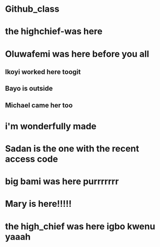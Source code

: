 # Github_class

# the highchief-was here

# Oluwafemi was here before you all

## Ikoyi worked here toogit

## Bayo is outside

## Michael came her too

# i'm wonderfully made

# Sadan is the one with the recent access code

# big bami was here purrrrrrr

# Mary is here!!!!!

# the high_chief was here igbo kwenu yaaah

